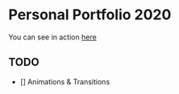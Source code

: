 # Personal Portfolio 2020

You can see in action [here](https://hsoulier.dev)

## TODO

- [] Animations & Transitions
